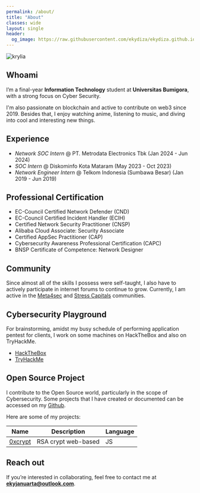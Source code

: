 ```yaml
---
permalink: /about/
title: "About"
classes: wide
layout: single
header:
  og_image: https://raw.githubusercontent.com/ekydiza/ekydiza.github.io/refs/heads/master/assets/images/krylia.jpg
---
```

![krylia](https://raw.githubusercontent.com/ekydiza/ekydiza.github.io/refs/heads/master/assets/images/krylia.jpg)
## Whoami
I’m a final-year **Information Technology** student at **Universitas Bumigora**, with a strong focus on Cyber Security. 

I'm also passionate on blockchain and active to contribute on web3 since 2019. Besides that, I enjoy watching anime, listening to music, and diving into cool and interesting new things. 

## Experience
- _Network SOC Intern_ @ PT. Metrodata Electronics Tbk
  (Jan 2024 - Jun 2024) 
- _SOC Intern_ @ Diskominfo Kota Mataram 
  (May 2023 - Oct 2023)
- _Network Engineer Intern_ @ Telkom Indonesia (Sumbawa Besar)
  (Jan 2019 - Jun 2019)

## Professional Certification
- EC-Council Certified Network Defender (CND)
- EC-Council Certified Incident Handler (ECIH)
- Certified Network Security Practitioner (CNSP)
- Alibaba Cloud Associate: Security Associate
- Certified AppSec Practitioner (CAP)
- Cybersecurity Awareness Professional Certification (CAPC)
- BNSP Certificate of Competence: Network Designer

## Community
Since almost all of the skills I possess were self-taught, I also have to actively participate in internet forums to continue to grow. Currently, I am active in the [Meta4sec](https://discord.gg/meta4sec) and [Stress Capitals](https://discord.gg/stresscapitals) communities.

## Cybersecurity Playground
For brainstorming, amidst my busy schedule of performing application pentest for clients, I work on some machines on HackTheBox and also on TryHackMe.

- [HackTheBox](https://app.hackthebox.com/profile/1767273)
- [TryHackMe](https://tryhackme.com/p/0xprune)

## Open Source Project
I contribute to the Open Source world, particularly in the scope of Cybersecurity. Some projects that I have created or documented can be accessed on my [Github](https://github.com/ekydiza).

Here are some of my projects:

| Name   | Description | Language |
| ------------| ------------| ------------|
| [0xcrypt](https://github.com/ekydiza/0xCrypt) | RSA crypt web-based | JS |

## Reach out

If you’re interested in collaborating, feel free to contact me at **ekyjanuarta@outlook.com**.

